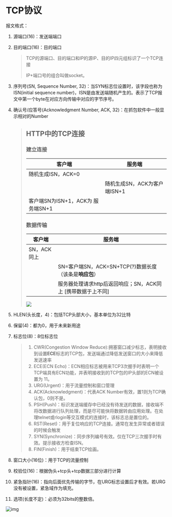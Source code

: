 # TCP协议

报文格式：

1. 源端口(16)：发送端端口

2. 目的端口(16)：目的端口

   > TCP的源端口、目的端口和IP的源IP、目的IP四元组标识了一个TCP连接
   >
   > IP+端口号的组合叫做socket。

3. 序列号(SN, Sequence Number, 32)：当SYN标志位设置时，该字段也称为ISN(initial sequence number)，ISN是由发送端随机产生的。表示了TCP报文中第一个byte在对应方向传输中对应的字节序号。

4. 确认号/应答号(Acknowledgment Number, ACK, 32)：在抓包软件中一般显示相对的Number

   > ## HTTP中的TCP连接
   >
   > ### 建立连接
   >
   > | 客户端                            | 服务端                       |
   > | --------------------------------- | ---------------------------- |
   > | 随机生成ISN，ACK=0                |                              |
   > |                                   | 随机生成SN，ACK为客户端ISN+1 |
   > | 客户端SN为ISN+1，ACK为 服务端SN+1 |                              |
   >
   > ### 数据传输
   >
   > | 客户端      | 服务端                                                       |
   > | ----------- | ------------------------------------------------------------ |
   > | SN，ACK同上 |                                                              |
   > |             | SN=客户端SN，ACK=SN+TCP(?)数据长度（该条是**响应包**）       |
   > |             | 服务器处理请求http后返回响应；SN，ACK同上 [携带数据于上不同] |
   >
   > ![](http://doze9097.top//1573807498451.png)

5. HLEN(头长度，4)：包括TCP头部大小，基本单位为32比特

6. 保留(4)：都为0，用于未来新用途

7. 标志位(8)：8位标志位

   > 1. CWR(Congestion Window Reduce):拥塞窗口减少标志，表明接收到设置**ECE**标志的TCP包，发送端通过降低发送窗口的大小来降低发送速率
   > 2. ECE(ECN Echo)：ECN相应标志被用来TCP3次握手时表明一个TCP端具有ECN功能，并表明接收到的TCP包的IP头部的ECN被设置为 11。
   > 3. URG(Urgent)：用于流量控制和窗口管理
   > 4. ACK(Acknowledgment)：代表ACK Number有效，置1则为TCP确认包，0则不是。
   > 5. PSH(Push)：标识发送端缓存中已经没有待发送的数据，接收端不将改数据进行队列处理，而是尽可能快将数据转由应用处理。在处理telnet或rlogin等交互模式的连接时，该标志总是置位的。
   > 6. RST(Reset)：用于复位响应的TCP连接。通常在发生异常或者错误的时候会触发
   > 7. SYN(Synchronize)：同步序列编号有效。仅在TCP三次握手时有效。提示接收方检查ISN。
   > 8. FIN(Finish)：用于结束TCP绘画。

8. 窗口大小(16位)：用于TCP的流量控制

9. 校验位(16)：根据伪头+tcp头+tcp数据三部分进行计算

10. 紧急指针(16)：指向后面优先传输的字节，在URG标志设置后才有效。若URG没有被设置，紧急域作为填充。

11. 选项(长度不定)：必须为32bits的整数倍。

![img](https://images2015.cnblogs.com/blog/740952/201611/740952-20161107132809311-2059896218.png)

